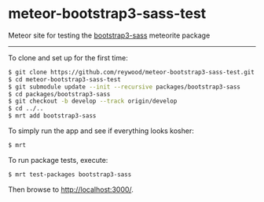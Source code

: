 meteor-bootstrap3-sass-test
===========================

Meteor site for testing the [bootstrap3-sass](https://github.com/reywood/meteor-bootstrap3-sass) meteorite package

---------------------------------------

To clone and set up for the first time:

```sh
$ git clone https://github.com/reywood/meteor-bootstrap3-sass-test.git
$ cd meteor-bootstrap3-sass-test
$ git submodule update --init --recursive packages/bootstrap3-sass
$ cd packages/bootstrap3-sass
$ git checkout -b develop --track origin/develop
$ cd ../..
$ mrt add bootstrap3-sass
```

To simply run the app and see if everything looks kosher:

```sh
$ mrt
```

To run package tests, execute:

```sh
$ mrt test-packages bootstrap3-sass
```

Then browse to <http://localhost:3000/>.

